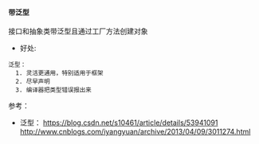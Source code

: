 #### 带泛型

接口和抽象类带泛型且通过工厂方法创建对象

- 好处:
```$xslt
泛型：
  1. 灵活更通用，特别适用于框架
  2. 尽早声明
  3. 编译器把类型错误报出来
```

参考：
- 泛型： 
https://blog.csdn.net/s10461/article/details/53941091
http://www.cnblogs.com/iyangyuan/archive/2013/04/09/3011274.html